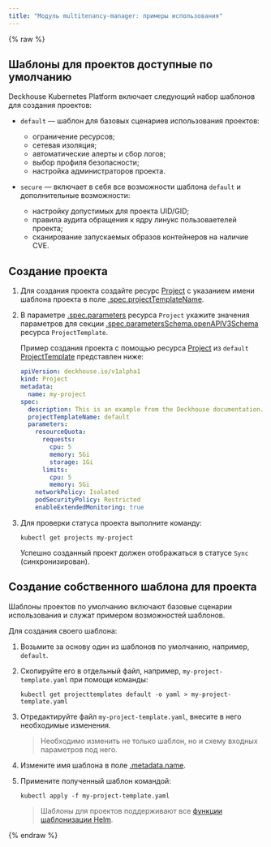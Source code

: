 ```yaml
---
title: "Модуль multitenancy-manager: примеры использования"
---
```

{% raw %}

## Шаблоны для проектов доступные по умолчанию

Deckhouse Kubernetes Platform включает следующий набор шаблонов для создания проектов:
- `default` — шаблон для базовых сценариев использования проектов:
  * ограничение ресурсов;
  * сетевая изоляция;
  * автоматические алерты и сбор логов;
  * выбор профиля безопасности;
  * настройка администраторов проекта.

- `secure` — включает в себя все возможности шаблона `default` и дополнительные возможности:
  * настройку допустимых для проекта UID/GID;
  * правила аудита обращения к ядру линукс пользоваетелей проекта;
  * сканирование запускаемых образов контейнеров на наличие CVE.

## Создание проекта

1. Для создания проекта создайте ресурс [Project](cr.html#project) с указанием имени шаблона проекта в поле [.spec.projectTemplateName](cr.html#project-v1alpha2-spec-projecttemplatename).
2. В параметре [.spec.parameters](cr.html#project-v1alpha2-spec-parameters) ресурса `Project` укажите значения параметров для секции [.spec.parametersSchema.openAPIV3Schema](cr.html#projecttemplate-v1alpha1-spec-parametersschema-openapiv3schema) ресурса `ProjectTemplate`.

   Пример создания проекта с помощью ресурса [Project](cr.html#project) из `default` [ProjectTemplate](cr.html#projecttemplate) представлен ниже:

   ```yaml
   apiVersion: deckhouse.io/v1alpha1
   kind: Project
   metadata:
     name: my-project
   spec:
     description: This is an example from the Deckhouse documentation.
     projectTemplateName: default
     parameters:
       resourceQuota:
         requests:
           cpu: 5
           memory: 5Gi
           storage: 1Gi
         limits:
           cpu: 5
           memory: 5Gi
       networkPolicy: Isolated
       podSecurityPolicy: Restricted
       enableExtendedMonitoring: true
   ```

3. Для проверки статуса проекта выполните команду:

   ```shell
   kubectl get projects my-project
   ```

   Успешно созданный проект должен отображаться в статусе `Sync` (синхронизирован).

## Создание собственного шаблона для проекта

Шаблоны проектов по умолчанию включают базовые сценарии использования и служат примером возможностей шаблонов.

Для создания своего шаблона:
1. Возьмите за основу один из шаблонов по умолчанию, например, `default`.
2. Скопируйте его в отдельный файл, например, `my-project-template.yaml` при помощи команды:

   ```shell
   kubectl get projecttemplates default -o yaml > my-project-template.yaml
   ```

3. Отредактируйте файл `my-project-template.yaml`, внесите в него необходимые изменения.

   > Необходимо изменить не только шаблон, но и схему входных параметров под него.

4. Измените имя шаблона в поле [.metadata.name](cr.html#projecttemplate-v1alpha1-metadata-name).
5. Примените полученный шаблон командой:

   ```shell
   kubectl apply -f my-project-template.yaml
   ```

   > Шаблоны для проектов поддерживают все [функции шаблонизации Helm](https://helm.sh/docs/chart_template_guide/function_list/).

{% endraw %}
